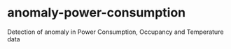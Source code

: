 # anomaly-power-consumption
Detection of anomaly in Power Consumption, Occupancy and Temperature data

